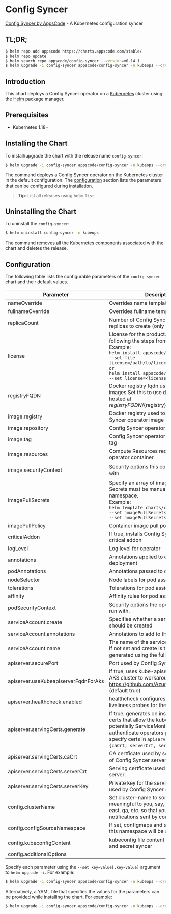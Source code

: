 # Config Syncer

[Config Syncer by AppsCode](https://github.com/kubeops/config-syncer) - A Kubernetes configuration syncer

## TL;DR;

```bash
$ helm repo add appscode https://charts.appscode.com/stable/
$ helm repo update
$ helm search repo appscode/config-syncer --version=v0.14.1
$ helm upgrade -i config-syncer appscode/config-syncer -n kubeops --create-namespace --version=v0.14.1
```

## Introduction

This chart deploys a Config Syncer operator on a [Kubernetes](http://kubernetes.io) cluster using the [Helm](https://helm.sh) package manager.

## Prerequisites

- Kubernetes 1.18+

## Installing the Chart

To install/upgrade the chart with the release name `config-syncer`:

```bash
$ helm upgrade -i config-syncer appscode/config-syncer -n kubeops --create-namespace --version=v0.14.1
```

The command deploys a Config Syncer operator on the Kubernetes cluster in the default configuration. The [configuration](#configuration) section lists the parameters that can be configured during installation.

> **Tip**: List all releases using `helm list`

## Uninstalling the Chart

To uninstall the `config-syncer`:

```bash
$ helm uninstall config-syncer -n kubeops
```

The command removes all the Kubernetes components associated with the chart and deletes the release.

## Configuration

The following table lists the configurable parameters of the `config-syncer` chart and their default values.

|              Parameter               |                                                                                                                                                       Description                                                                                                                                                        |                                                                                            Default                                                                                             |
|--------------------------------------|--------------------------------------------------------------------------------------------------------------------------------------------------------------------------------------------------------------------------------------------------------------------------------------------------------------------------|------------------------------------------------------------------------------------------------------------------------------------------------------------------------------------------------|
| nameOverride                         | Overrides name template                                                                                                                                                                                                                                                                                                  | <code>""</code>                                                                                                                                                                                |
| fullnameOverride                     | Overrides fullname template                                                                                                                                                                                                                                                                                              | <code>""</code>                                                                                                                                                                                |
| replicaCount                         | Number of Config Syncer operator replicas to create (only 1 is supported)                                                                                                                                                                                                                                                | <code>1</code>                                                                                                                                                                                 |
| license                              | License for the product. Get a license by following the steps from [here](https://license-issuer.appscode.com/). <br> Example: <br> `helm install appscode/panopticon \` <br> `--set-file license=/path/to/license/file` <br> `or` <br> `helm install appscode/panopticon \` <br> `--set license=<license file content>` | <code>""</code>                                                                                                                                                                                |
| registryFQDN                         | Docker registry fqdn used to pull docker images Set this to use docker registry hosted at ${registryFQDN}/${registry}/${image}                                                                                                                                                                                           | <code>ghcr.io</code>                                                                                                                                                                           |
| image.registry                       | Docker registry used to pull Config Syncer operator image                                                                                                                                                                                                                                                                | <code>appscode</code>                                                                                                                                                                          |
| image.repository                     | Config Syncer operator container image                                                                                                                                                                                                                                                                                   | <code>config-syncer</code>                                                                                                                                                                     |
| image.tag                            | Config Syncer operator container image tag                                                                                                                                                                                                                                                                               | <code>""</code>                                                                                                                                                                                |
| image.resources                      | Compute Resources required by the operator container                                                                                                                                                                                                                                                                     | <code>{}</code>                                                                                                                                                                                |
| image.securityContext                | Security options this container should run with                                                                                                                                                                                                                                                                          | <code>{"allowPrivilegeEscalation":false,"capabilities":{"drop":["ALL"]},"readOnlyRootFilesystem":true,"runAsNonRoot":true,"runAsUser":65534,"seccompProfile":{"type":"RuntimeDefault"}}</code> |
| imagePullSecrets                     | Specify an array of imagePullSecrets. Secrets must be manually created in the namespace. <br> Example: <br> `helm template charts/config-syncer \` <br> `--set imagePullSecrets[0].name=sec0 \` <br> `--set imagePullSecrets[1].name=sec1`                                                                               | <code>[]</code>                                                                                                                                                                                |
| imagePullPolicy                      | Container image pull policy                                                                                                                                                                                                                                                                                              | <code>IfNotPresent</code>                                                                                                                                                                      |
| criticalAddon                        | If true, installs Config Syncer operator as critical addon                                                                                                                                                                                                                                                               | <code>false</code>                                                                                                                                                                             |
| logLevel                             | Log level for operator                                                                                                                                                                                                                                                                                                   | <code>3</code>                                                                                                                                                                                 |
| annotations                          | Annotations applied to operator deployment                                                                                                                                                                                                                                                                               | <code>{}</code>                                                                                                                                                                                |
| podAnnotations                       | Annotations passed to operator pod(s).                                                                                                                                                                                                                                                                                   | <code>{}</code>                                                                                                                                                                                |
| nodeSelector                         | Node labels for pod assignment                                                                                                                                                                                                                                                                                           | <code>{}</code>                                                                                                                                                                                |
| tolerations                          | Tolerations for pod assignment                                                                                                                                                                                                                                                                                           | <code>[]</code>                                                                                                                                                                                |
| affinity                             | Affinity rules for pod assignment                                                                                                                                                                                                                                                                                        | <code>{}</code>                                                                                                                                                                                |
| podSecurityContext                   | Security options the operator pod should run with.                                                                                                                                                                                                                                                                       | <code>{"fsGroup":65534}</code>                                                                                                                                                                 |
| serviceAccount.create                | Specifies whether a service account should be created                                                                                                                                                                                                                                                                    | <code>true</code>                                                                                                                                                                              |
| serviceAccount.annotations           | Annotations to add to the service account                                                                                                                                                                                                                                                                                | <code>{}</code>                                                                                                                                                                                |
| serviceAccount.name                  | The name of the service account to use. If not set and create is true, a name is generated using the fullname template                                                                                                                                                                                                   | <code>""</code>                                                                                                                                                                                |
| apiserver.securePort                 | Port used by Config Syncer server                                                                                                                                                                                                                                                                                        | <code>"8443"</code>                                                                                                                                                                            |
| apiserver.useKubeapiserverFqdnForAks | If true, uses kube-apiserver FQDN for AKS cluster to workaround https://github.com/Azure/AKS/issues/522 (default true)                                                                                                                                                                                                   | <code>true</code>                                                                                                                                                                              |
| apiserver.healthcheck.enabled        | healthcheck configures the readiness and liveliness probes for the operator pod.                                                                                                                                                                                                                                         | <code>false</code>                                                                                                                                                                             |
| apiserver.servingCerts.generate      | If true, generates on install/upgrade the certs that allow the kube-apiserver (and potentially ServiceMonitor) to authenticate operators pods. Otherwise specify certs in `apiserver.servingCerts.{caCrt, serverCrt, serverKey}`.                                                                                        | <code>true</code>                                                                                                                                                                              |
| apiserver.servingCerts.caCrt         | CA certficate used by serving certificate of Config Syncer server.                                                                                                                                                                                                                                                       | <code>""</code>                                                                                                                                                                                |
| apiserver.servingCerts.serverCrt     | Serving certficate used by Config Syncer server.                                                                                                                                                                                                                                                                         | <code>""</code>                                                                                                                                                                                |
| apiserver.servingCerts.serverKey     | Private key for the serving certificate used by Config Syncer server.                                                                                                                                                                                                                                                    | <code>""</code>                                                                                                                                                                                |
| config.clusterName                   | Set cluster-name to something meaningful to you, say, prod, prod-us-east, qa, etc. so that you can distinguish notifications sent by config-syncer                                                                                                                                                                       | <code>unicorn</code>                                                                                                                                                                           |
| config.configSourceNamespace         | If set, configmaps and secrets from only this namespace will be synced                                                                                                                                                                                                                                                   | <code>""</code>                                                                                                                                                                                |
| config.kubeconfigContent             | kubeconfig file content for configmap and secret syncer                                                                                                                                                                                                                                                                  | <code>""</code>                                                                                                                                                                                |
| config.additionalOptions             |                                                                                                                                                                                                                                                                                                                          | <code>[]</code>                                                                                                                                                                                |


Specify each parameter using the `--set key=value[,key=value]` argument to `helm upgrade -i`. For example:

```bash
$ helm upgrade -i config-syncer appscode/config-syncer -n kubeops --create-namespace --version=v0.14.1 --set replicaCount=1
```

Alternatively, a YAML file that specifies the values for the parameters can be provided while
installing the chart. For example:

```bash
$ helm upgrade -i config-syncer appscode/config-syncer -n kubeops --create-namespace --version=v0.14.1 --values values.yaml
```
